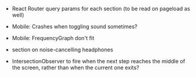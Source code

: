 * React Router query params for each section (to be read on pageload as well)
* Mobile: Crashes when toggling sound sometimes?
* Mobile: FrequencyGraph don't fit

* section on noise-cancelling headphones

* IntersectionObserver to fire when the next step reaches the middle of the screen, rather than when the current one exits?
